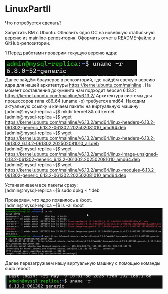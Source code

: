 # LinuxPartII
Что потребуется сделать?

Запустить ВМ c Ubuntu.
Обновить ядро ОС на новейшую стабильную версию из mainline-репозитория.
Оформить отчет в README-файле в GitHub-репозитории.

1 Перед работами проверим текущую версию ядра:

![Компьютер](1.jpg)  
Далее зайдём браузеров в репозиторий, где найдём свежую версию ядра для нашей архитектуры https://kernel.ubuntu.com/mainline .
На момент составления документа нам подходит версия 6.13.2: https://kernel.ubuntu.com/mainline/v6.13.2/
Архитектура системы для процессоров типа x86_64 (uname -p) требуется amd64.
Находим актуальную ссылку и качаем пакеты на виртуальную машину:  
[admin@mysql-replica ~]$ mkdir kernel && cd kernel  
[admin@mysql-replica ~]$ wget https://kernel.ubuntu.com/mainline/v6.13.2/amd64/linux-headers-6.13.2-061302-generic_6.13.2-061302.202502081010_amd64.deb  
[admin@mysql-replica ~]$ wget https://kernel.ubuntu.com/mainline/v6.13.2/amd64/linux-headers-6.13.2-061302_6.13.2-061302.202502081010_all.deb  
[admin@mysql-replica ~]$ wget https://kernel.ubuntu.com/mainline/v6.13.2/amd64/linux-image-unsigned-6.13.2-061302-generic_6.13.2-061302.202502081010_amd64.deb  
[admin@mysql-replica ~]$ wget https://kernel.ubuntu.com/mainline/v6.13.2/amd64/linux-modules-6.13.2-061302-generic_6.13.2-061302.202502081010_amd64.deb  

Устанавливаем все пакеты сразу:  
[admin@mysql-replica ~]$ sudo dpkg -i *.deb  

Проверяем, что ядро появилось в /boot.  
[admin@mysql-replica ~]$ ls -al /boot  
![2.jpg](2.jpg)

Далее перезагружаем нашу виртуальную машину с помощью команды sudo reboot   

![31.jpg](31.jpg)